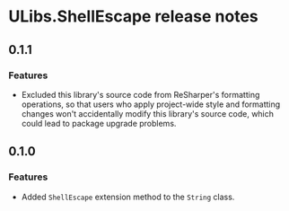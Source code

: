 # ULibs.ShellEscape release notes

## 0.1.1

### Features

- Excluded this library's source code from ReSharper's formatting operations, so that users who apply project-wide style and formatting changes won't accidentally modify this library's source code, which could lead to package upgrade problems. 

## 0.1.0

### Features

- Added `ShellEscape` extension method to the `String` class.